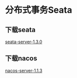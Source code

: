 # 分布式事务Seata

## 下载seata

[seata-server-1.3.0](https://github.com/seata/seata/releases)

## 下载nacos

[nacos-server-1.1.3](https://github.com/alibaba/nacos/releases/tag/1.1.3)



